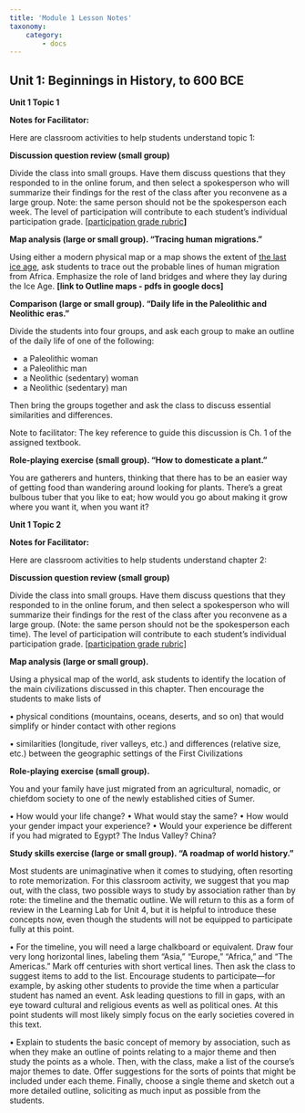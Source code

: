 ```yaml
---
title: 'Module 1 Lesson Notes'
taxonomy:
    category:
        - docs
---
```


## Unit 1: Beginnings in History, to 600 BCE


**Unit 1 Topic 1**


**Notes for Facilitator:**

Here are classroom activities to help students understand topic 1:

**Discussion question review (small group)**

Divide the class into small groups. Have them discuss questions that they responded to in the online forum, and then select a spokesperson who will summarize their findings for the rest of the class after you reconvene as a large group. Note: the same person should not be the spokesperson each week. The level of participation will contribute to each student’s individual participation grade. [[participation grade rubric](https://docs.google.com/document/d/1jqCKdi3OO8wiCyFMsxmLxgbInkelr4jnULKpu9jIDwc/edit)**]**

**Map analysis (large or small group). “Tracing human migrations.”**

Using either a modern physical map or a map shows the extent of [the last ice age](https://iceagenow.info/wp-content/uploads/2015/06/Glacial_Maximum_World_Map-1.jpg), ask students to trace out the probable lines of human migration from Africa. Emphasize the role of land bridges and where they lay during the Ice Age. **[link to Outline maps - pdfs in google docs]**

**Comparison (large or small group). “Daily life in the Paleolithic and
Neolithic eras.”**

Divide the students into four groups, and ask each group to make an outline of
the daily life of one of the following:

-   a Paleolithic woman
-   a Paleolithic man
-   a Neolithic (sedentary) woman
-   a Neolithic (sedentary) man

Then bring the groups together and ask the class to discuss essential similarities and differences.

Note to facilitator: The key reference to guide this discussion is Ch. 1 of the assigned textbook.

**Role-playing exercise (small group). “How to domesticate a plant.”**

You are gatherers and hunters, thinking that there has to be an easier way of getting food than wandering around looking for plants. There’s a great bulbous tuber that you like to eat; how would you go about making it grow where you want it, when you want it?

**Unit 1 Topic 2**

**Notes for Facilitator:**

Here are classroom activities to help students understand chapter 2:

**Discussion question review (small group)**

Divide the class into small groups. Have them discuss questions that they responded to in the online forum, and then select a spokesperson who will summarize their findings for the rest of the class after you reconvene as a large group. (Note: the same person should not be the spokesperson each time). The level of participation will contribute to each student’s individual participation grade. [[participation grade rubric]](https://docs.google.com/document/d/1jqCKdi3OO8wiCyFMsxmLxgbInkelr4jnULKpu9jIDwc/edit)

**Map analysis (large or small group).**

Using a physical map of the world, ask students to identify the location of the main civilizations discussed in this chapter. Then encourage the students to make lists of

• physical conditions (mountains, oceans, deserts, and so on) that would simplify or hinder contact with other regions

• similarities (longitude, river valleys, etc.) and differences (relative size, etc.) between the geographic settings of the First Civilizations

**Role-playing exercise (small group).**

You and your family have just migrated from an agricultural, nomadic, or chiefdom society to one of the newly established cities of Sumer.

• How would your life change?
• What would stay the same?
• How would your gender impact your experience?
• Would your experience be different if you had migrated to Egypt? The Indus Valley? China?

**Study skills exercise (large or small group). “A roadmap of world history.”**

Most students are unimaginative when it comes to studying, often resorting to rote memorization. For this classroom activity, we suggest that you map out, with the class, two possible ways to study by association rather than by rote: the timeline and the thematic outline. We will return to this as a form of review in the Learning Lab for Unit 4, but it is helpful to introduce these concepts now, even though the students will not be equipped to participate fully at this point.

• For the timeline, you will need a large chalkboard or equivalent. Draw four very long horizontal lines, labeling them “Asia,” “Europe,” “Africa,” and “The Americas.” Mark off centuries with short vertical lines. Then ask the class to suggest items to add to the list. Encourage students to participate—for example, by asking other students to provide the time when a particular student has named an event. Ask leading questions to fill in gaps, with an eye toward cultural and religious events as well as political ones. At this point students will most likely simply focus on the early societies covered in this text.

• Explain to students the basic concept of memory by association, such as when they make an outline of points relating to a major theme and then study the points as a whole. Then, with the class, make a list of the course’s  major themes to date. Offer suggestions for the sorts of points that might be included under each theme. Finally, choose a single theme and sketch out a more detailed outline, soliciting as much input as possible from the students.
